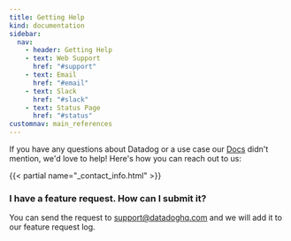 ```yaml
---
title: Getting Help
kind: documentation
sidebar:
  nav:
    - header: Getting Help
    - text: Web Support
      href: "#support"
    - text: Email
      href: "#email"
    - text: Slack
      href: "#slack"
    - text: Status Page
      href: "#status"
customnav: main_references
---
```


If you have any questions about Datadog or a use case our [Docs][1] didn't mention, we'd love to help! Here's how
you can reach out to us:

{{< partial name="_contact_info.html" >}}

[1]: http://docs.datadoghq.com

### I have a feature request. How can I submit it?


You can send the request to support@datadoghq.com and we will add it to our feature request log.